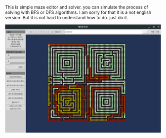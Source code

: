 


This is simple maze editor and solver. 
you can simulate the process of solving with BFS or DFS algorithms.
I am sorry for that it is a not english version. But it is not hard to understand how to do.
just do it.

![png](preview.png)

